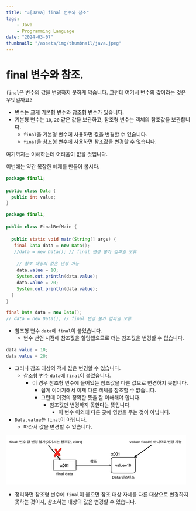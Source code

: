 ```yaml
---
title: "☕️[Java] final 변수와 참조"
tags:
    - Java
    - Programming Language
date: "2024-03-07"
thumbnail: "/assets/img/thumbnail/java.jpeg"
---
```


# final 변수와 참조.

`final`은 변수의 값을 변경하지 못하게 막습니다. 그런데 여기서 변수의 값이라는 것은 무엇일까요?
* 변수는 크게 기본형 변수와 참조형 변수가 있습니다.
* 기본형 변수는 `10`, `20` 같은 값을 보관하고, 참조형 변수는 객체의 참조값을 보관합니다.
    * `final`을 기본형 변수에 사용하면 값을 변경할 수 없습니다.
    * `final`을 참조형 변수에 사용하면 참조값을 변경할 수 없습니다.

여기까지는 이해하는데 어려움이 없을 것입니다.

이번에는 약간 복잡한 예제를 만들어 봅시다.

```java
package final1;

public class Data {
  public int value;
}
```

```java
package final1;

public class FinalRefMain {

  public static void main(String[] args) {
   final Data data = new Data();
   //data = new Data(); // final 변경 불가 컴파일 오류

    // 참조 대상의 값은 변경 가능
    data.value = 10;
    System.out.println(data.value);
    data.value = 20;
    System.out.println(data.value);
  }
}
```

```java
final Data data = new Data();
// data = new Data(); // final 변경 불가 컴파일 오류
```
* 참조형 변수 `data`에 `final`이 붙었습니다.
    * 변수 선언 시점에 참조값을 할당했으므로 더는 참조값을 변경할 수 없습니다.

```java
data.value = 10;
data.value = 20;
```
* 그러나 참조 대상의 객체 값은 변경할 수 있습니다.
    * 참조형 변수 `data`에 `final`이 붙었습니다.
        * 이 경우 참조형 변수에 들어있는 참조값을 다른 값으로 변경하지 못합니다.
            * 쉽게 이야기해서 이제 다른 객체를 참조할 수 없습니다.
            * 그런데 이것의 정확한 뜻을 잘 이해해야 합니다.
                * 참조값만 변경하지 못한다는 뜻입니다.
                    * 이 변수 이외에 다른 곳에 영향을 주는 것이 아닙니다.
* `Data.value`는 `final`이 아닙니다.
    * 따라서 값을 변경할 수 있습니다.

<img src="https://github.com/devKobe24/images/blob/main/final%E1%84%87%E1%85%A7%E1%86%AB%E1%84%89%E1%85%AE%E1%84%8B%E1%85%AA%E1%84%8E%E1%85%A1%E1%86%B7%E1%84%8C%E1%85%A9-1.png?raw=true">

* 정리하면 참조형 변수에 `final`이 붙으면 참조 대상 자체를 다른 대상으로 변경하지 못하는 것이지, 참조하는 대상의 값은 변경할 수 있습니다.
